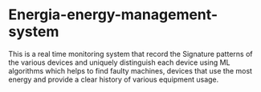 # Energia-energy-management-system
This is a real time monitoring system that record the Signature patterns of the various devices and uniquely distinguish each device using ML algorithms which helps to find faulty machines, devices that use the most energy and provide a clear history of various equipment usage.

